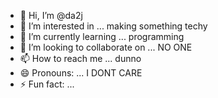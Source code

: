 - 👋 Hi, I’m @da2j
- 👀 I’m interested in ... making something techy
- 🌱 I’m currently learning ... programming
- 💞️ I’m looking to collaborate on ... NO ONE
- 📫 How to reach me ... dunno
- 😄 Pronouns: ... I DONT CARE
- ⚡ Fun fact: ...

<!---
da2j/da2j is a ✨ special ✨ repository because its `README.md` (this file) appears on your GitHub profile.
You can click the Preview link to take a look at your changes.
--->
